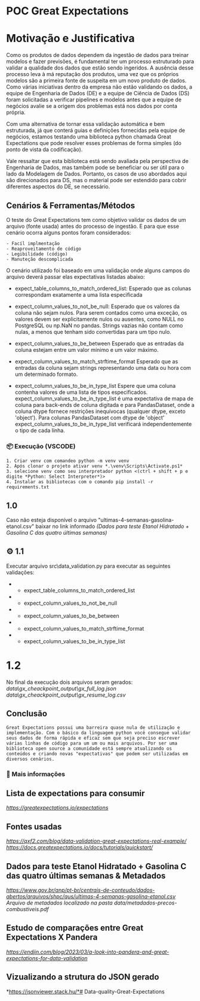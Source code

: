 # POC Great Expectations

# Motivação e Justificativa

Como os produtos de dados dependem da ingestão de dados para treinar modelos e fazer previsões, é fundamental ter um processo estruturado para validar a qualidade dos dados que estão sendo ingeridos. A ausência desse processo leva à má reputação dos produtos, uma vez que os próprios modelos são a primeira fonte de suspeita em um novo produto de dados. Como várias iniciativas dentro da empresa não estão validando os dados, a equipe de Engenharia de Dados (DE) e a equipe de Ciência de Dados (DS) foram solicitadas a verificar pipelines e modelos antes que a equipe de negócios avalie se a origem dos problemas está nos dados por conta própria.

Com uma alternativa de tornar essa validação automática e bem estruturada, já que conterá guias e definições fornecidas pela equipe de negócios, estamos testando uma biblioteca python chamada Great Expectations que pode resolver esses problemas de forma simples (do ponto de vista da codificação).

Vale ressaltar que esta biblioteca está sendo avaliada pela perspectiva de Engenharia de Dados, mas também pode se beneficiar ou ser útil para o lado da Modelagem de Dados. Portanto, os casos de uso abordados aqui são direcionados para DS, mas o material pode ser estendido para cobrir diferentes aspectos do DE, se necessário.

## Cenários & Ferramentas/Métodos

O teste do Great Expectations tem como objetivo validar os dados de um arquivo (fonte usada) antes do processo de ingestão. E para que esse cenário ocorra alguns pontos foram considerados:

    - Facíl implmentação  
    - Reaproveitamento de código
    - Legibilidade (código)
    - Manuteção descomplicada

O cenário utilizado foi baseado em uma validação onde alguns campos do arquivo deverá passar elas expectativas listadas abaixo:

* expect_table_columns_to_match_ordered_list: 
  Esperado que as colunas correspondam exatamente a uma lista especificada

* expect_column_values_to_not_be_null: 
  Esperado que os valores da coluna não sejam nulos. Para serem contados como uma exceção, os valores devem ser explicitamente nulos ou ausentes, como NULL no PostgreSQL ou np.NaN no pandas. Strings vazias não contam como nulas, a menos que tenham sido convertidas para um tipo nulo.

* expect_column_values_to_be_between 
  Esperado que as entradas da coluna estejam entre um valor mínimo e um valor máximo.

* expect_column_values_to_match_strftime_format
  Esperado que as entradas da coluna sejam strings representando uma data ou hora com um determinado formato.

* expect_column_values_to_be_in_type_list
  Espere que uma coluna contenha valores de uma lista de tipos especificados.      expect_column_values_to_be_in_type_list é uma expectativa de mapa de coluna para back-ends de coluna digitada e para PandasDataset, onde a coluna dtype fornece restrições inequívocas (qualquer dtype, exceto 'object'). Para colunas PandasDataset com dtype de 'object' expect_column_values_to_be_in_type_list verificará independentemente o tipo de cada linha.

### 📦 Execução (VSCODE)
```
1. Criar venv com comandeo python -m venv venv
2. Após clonar o projeto ativar venv *.\venv\Scripts\Activate.ps1*
3. selecione venv como seu interpretador python <(ctrl + shift + p e digite *Python: Select Interpreter*)>
4. Instalar as bibliotecas com o comando pip install -r requirements.txt
```
## 1.0 
Caso não esteja disponível o arquivo "ultimas-4-semanas-gasolina-etanol.csv" baixar no link informado *(Dados para teste Etanol Hidratado + Gasolina C das quatro últimas semanas)*

## ⚙️ 1.1
Executar arquivo src\data_validation.py para executar as seguintes validações:

  * - expect_table_columns_to_match_ordered_list
  * - expect_column_values_to_not_be_null
  * - expect_column_values_to_be_between
  * - expect_column_values_to_match_strftime_format
  * - expect_column_values_to_be_in_type_list

# 1.2
No final da execução dois arquivos seram gerados:
 *data\gx_cheackpoint_output\gx_full_log.json*
 *data\gx_cheackpoint_output\gx_resume_log.csv*

## Conclusão
```
Great Expectations possui uma barreira quase nula de utilização e implementação. Com o básico da linguagem python você consegue validar seus dados de forma rápida e eficaz sem que seja preciso escrever várias linhas de código para um um ou mais arquivos. Por ser uma biblioteca open source a comunidade está sempre atualizando os conteúdos e criando novas "expectativas" que podem ser utilizadas em diversos cenários.
```
### 📄 Mais informações ###

## Lista de expectations para consumir
*https://greatexpectations.io/expectations*

## Fontes usadas
*https://qxf2.com/blog/data-validation-great-expectations-real-example/*
*https://docs.greatexpectations.io/docs/tutorials/quickstart/*

## Dados para teste Etanol Hidratado + Gasolina C das quatro últimas semanas & Metadados
*https://www.gov.br/anp/pt-br/centrais-de-conteudo/dados-abertos/arquivos/shpc/qus/ultimas-4-semanas-gasolina-etanol.csv*
*Arquivo de metadados localizado na pasta data/metadados-precos-combustiveis.pdf*

## Estudo de comparações entre Great Expectations X Pandera
*https://endjin.com/blog/2023/03/a-look-into-pandera-and-great-expectations-for-data-validation*

## Vizualizando a strutura do JSON gerado
*https://jsonviewer.stack.hu/*# Data-quality-Great-Expectations
